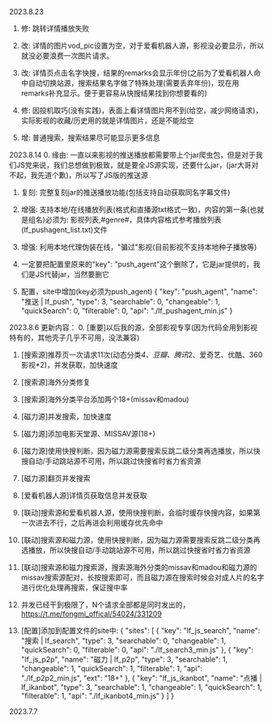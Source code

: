2023.8.23
1. 修: 跳转详情播放失败

2. 改: 详情的图片vod_pic设置为空，对于爱看机器人源，影视没必要显示，所以就没必要浪费一次图片请求。

3. 改: 详情页点击名字快搜，结果的remarks会显示年份(之前为了爱看机器人命中自动切换站源，搜索结果名字做了特殊处理(需要丢弃年份)，现在用remarks补充显示。便于更容易从快搜结果找到你想要看的)

1. 修: 因投机取巧(没有实践)，表面上看详情图片用不到(给空，减少网络请求)，实际影视的收藏/历史用的就是详情图片，还是不能给空

2. 增: 普通搜索，搜索结果尽可能显示更多信息


2023.8.14
0. 缘由: 一直以来影视的推送播放都需要带上个jar爬虫包，但是对于我们JS党来说，我们总想做到极致，就是要全JS源实现，还要什么jar，(jar大哥对不起，我先道个歉)，所以写了JS版的推送源

1. 复刻: 完整复刻jar的推送播放功能(包括支持自动获取同名字幕文件)

2. 增强: 支持本地/在线播放列表(格式和直播源txt格式一致)，内容的第一条(也就是组名)必须为: 影视列表,#genre#，具体内容格式参考播放列表(lf_pushagent_list.txt)文件

3. 增强: 利用本地代理伪装在线，"骗过"影视(目前影视不支持本地种子播放等)

4. 一定要把配置里原来的"key": "push_agent"这个删除了，它是jar提供的，我们是JS代替jar，当然要删它

5. 配置，site中增加(key必须为push_agent)
{
    "key": "push_agent",
    "name": "推送 | lf_push",
    "type": 3,
    "searchable": 0,
    "changeable": 1,
    "quickSearch": 0,
    "filterable": 0,
    "api": "./lf_pushagent_min.js"
}

2023.8.6
更新内容：
0. [重要]以后我的源，全部影视专享(因为代码全用到影视特有的，其他壳子几乎不可用，没法兼容)

1. [搜索源]推荐页一次请求11次(动态分类*4、豆瓣、腾讯*2、爱奇艺、优酷、360影视*2)，并发获取，加快速度

2. [搜索源]海外分类修复

3. [搜索源]海外分类平台添加两个18+(missav和madou)

4. [磁力源]并发搜索，加快速度

5. [磁力源]添加电影天堂源、MISSAV源(18+)

6. [磁力源]使用快搜判断，因为磁力源需要搜索反跳二级分类再选播放，所以快搜自动/手动跳站源不可用，所以跳过快搜省时省力省资源

7. [磁力源]翻页并发搜索

8. [爱看机器人源]详情页获取信息并发获取

9. [联动]搜索源和爱看机器人源，使用快搜判断，会临时缓存快搜内容，如果第一次进去不行，之后再进会利用缓存优先命中

10. [联动]搜索源和磁力源，使用快搜判断，因为磁力源需要搜索反跳二级分类再选播放，所以快搜自动/手动跳站源不可用，所以跳过快搜省时省力省资源

11. [联动]搜索源和磁力搜索源，搜索源海外分类的missav和madou和磁力源的missav搜索源配对，长按搜索即可，而且磁力源在搜索时候会对成人片的名字进行优化处理再搜索，保证搜中率

12. 并发已经干到极限了，N个请求全部都是同时发出的，https://t.me/fongmi_offical/54024/331209

13. [配置]添加到配置文件的site中:
{
    "sites": [
        {
            "key": "lf_js_search",
            "name": "搜索 | lf_search",
            "type": 3,
            "searchable": 0,
            "changeable": 1,
            "quickSearch": 0,
            "filterable": 0,
            "api": "./lf_search3_min.js"
        },
        {
            "key": "lf_js_p2p",
            "name": "磁力 | lf_p2p",
            "type": 3,
            "searchable": 1,
            "changeable": 1,
            "quickSearch": 1,
            "filterable": 1,
            "api": "./lf_p2p2_min.js",
            "ext": "18+"
        },
        {
            "key": "lf_js_ikanbot",
            "name": "点播 | lf_ikanbot",
            "type": 3,
            "searchable": 1,
            "changeable": 1,
            "quickSearch": 1,
            "filterable": 1,
            "api": "./lf_ikanbot4_min.js"
        }
    ]
}


2023.7.7

